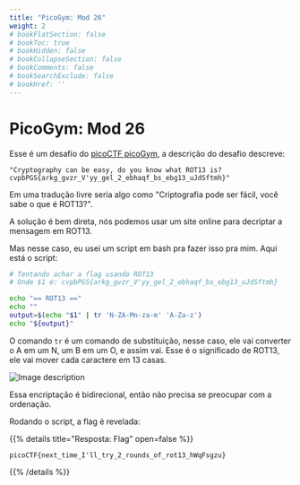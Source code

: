 ```yaml
---
title: "PicoGym: Mod 26"
weight: 2
# bookFlatSection: false
# bookToc: true
# bookHidden: false
# bookCollapseSection: false
# bookComments: false
# bookSearchExclude: false
# bookHref: ''
---
```

# PicoGym: Mod 26

Esse é um desafio do [picoCTF picoGym](https://play.picoctf.org/practice/challenge/144?category=2&page=1), a descrição do desafio descreve:

```
"Cryptography can be easy, do you know what ROT13 is? 
cvpbPGS{arkg_gvzr_V'yy_gel_2_ebhaqf_bs_ebg13_uJdSftmh}"
```

Em uma tradução livre seria algo como "Criptografia pode ser fácil, você sabe o que é ROT13?".

A solução é bem direta, nós podemos usar um site online para decriptar a mensagem em ROT13.

Mas nesse caso, eu usei um script em bash pra fazer isso pra mim. Aqui está o script:

```bash
# Tentando achar a flag usando ROT13
# Onde $1 é: cvpbPGS{arkg_gvzr_V'yy_gel_2_ebhaqf_bs_ebg13_uJdSftmh}

echo "== ROT13 =="
echo ""
output=$(echo "$1" | tr 'N-ZA-Mn-za-m' 'A-Za-z')
echo "${output}"
```

O comando `tr` é um comando de substituição, nesse caso, ele vai converter o A em um N, um B em um O, e assim vai. Esse é o significado de ROT13, ele vai mover cada caractere em 13 casas.

![Image description](/images/picogym-mod-26/1.jpg)

Essa encriptação é bidirecional, então não precisa se preocupar com a ordenação.

Rodando o script, a flag é revelada:

{{% details title="Resposta: Flag" open=false %}}
```
picoCTF{next_time_I'll_try_2_rounds_of_rot13_hWqFsgzu}
```
{{% /details %}}

